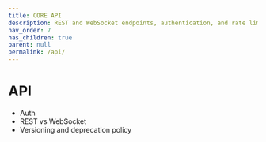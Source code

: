 ```yaml
---
title: CORE API
description: REST and WebSocket endpoints, authentication, and rate limits.
nav_order: 7
has_children: true
parent: null
permalink: /api/
---
```


# API

- Auth
- REST vs WebSocket
- Versioning and deprecation policy
